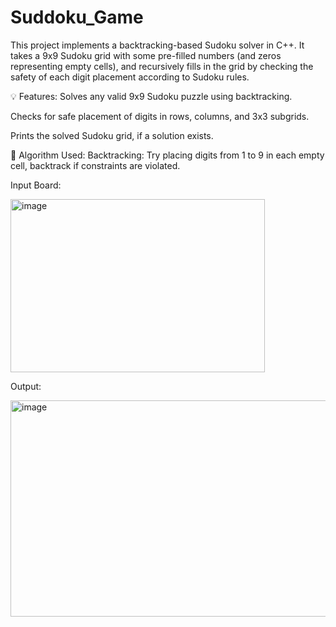 # Suddoku_Game
This project implements a backtracking-based Sudoku solver in C++. It takes a 9x9 Sudoku grid with some pre-filled numbers (and zeros representing empty cells), and recursively fills in the grid by checking the safety of each digit placement according to Sudoku rules.

💡 Features:
Solves any valid 9x9 Sudoku puzzle using backtracking.

Checks for safe placement of digits in rows, columns, and 3x3 subgrids.

Prints the solved Sudoku grid, if a solution exists.

🧮 Algorithm Used:
Backtracking: Try placing digits from 1 to 9 in each empty cell, backtrack if constraints are violated.

Input Board:

<img width="407" height="277" alt="image" src="https://github.com/user-attachments/assets/c894ab49-31db-4a5f-8829-3da78a04b5a0" />

Output:

<img width="550" height="346" alt="image" src="https://github.com/user-attachments/assets/3a843410-f15d-43ca-b517-9d7c8a48fb67" />

